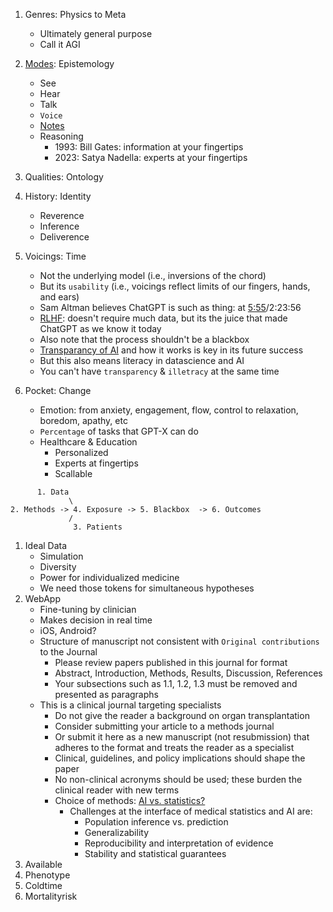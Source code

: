 
1. Genres: Physics to Meta
   - Ultimately general purpose
   - Call it AGI
2. [Modes](https://www.economist.com/subscriber-events/a-conversation-with-openais-sam-altman-and-microsofts-satya-nadella-hub): Epistemology
   - See
   - Hear
   - Talk
   - `Voice`
   - [Notes](https://hub.jhu.edu/2024/02/20/artificial-intelligence-analyzes-doctors-notes/)
   - Reasoning
     - 1993: Bill Gates: information at your fingertips
     - 2023: Satya Nadella: experts at your fingertips
3. Qualities: Ontology
4. History: Identity
   - Reverence
   - Inference
   - Deliverence
5. Voicings: Time
   - Not the underlying model (i.e., inversions of the chord)
   - But its `usability` (i.e., voicings reflect limits of our fingers, hands, and ears)
   - Sam Altman believes ChatGPT is such as thing: at [5:55](https://www.youtube.com/watch?v=L_Guz73e6fw)/2:23:56
   - [RLHF](https://en.wikipedia.org/wiki/Reinforcement_learning_from_human_feedback): doesn't require much data, but its the juice that made ChatGPT as we know it today
   - Also note that the process shouldn't be a blackbox
   - [Transparancy of AI](https://www.youtube.com/watch?v=X15o2sG8HF4) and how it works is key in its future success
   - But this also means literacy in datascience and AI
   - You can't have `transparency` & `illetracy` at the same time
     
6. Pocket: Change
   - Emotion: from anxiety, engagement, flow, control to relaxation, boredom, apathy, etc
   - `Percentage` of tasks that GPT-X can do
   - Healthcare & Education
     - Personalized
     - Experts at fingertips
     - Scallable

```
      1. Data
             \
2. Methods -> 4. Exposure -> 5. Blackbox  -> 6. Outcomes
             /
              3. Patients
```

1. Ideal Data
   - Simulation
   - Diversity
   - Power for individualized medicine
   - We need those tokens for simultaneous hypotheses   
2. WebApp
   - Fine-tuning by clinician
   - Makes decision in real time
   - iOS, Android?
   - Structure of manuscript not consistent with `Original contributions` to the Journal
     - Please review papers published in this journal for format
     - Abstract, Introduction, Methods, Results, Discussion, References
     - Your subsections such as 1.1, 1.2, 1.3 must be removed and presented as paragraphs
   - This is a clinical journal targeting specialists
     - Do not give the reader a background on organ transplantation
     - Consider submitting your article to a methods journal
     - Or submit it here as a new manuscript (not resubmission) that adheres to the format and treats the reader as a specialist
     - Clinical, guidelines, and policy implications should shape the paper
     - No non-clinical acronyms should be used; these burden the clinical reader with new terms
     - Choice of methods: [AI vs. statistics?](https://www.nejm.org/doi/pdf/10.1056/NEJMra2212850?articleTools=true)
       - Challenges at the interface of medical statistics and AI are:
         - Population inference vs. prediction
         - Generalizability
         - Reproducibility and interpretation of evidence
         - Stability and statistical guarantees
3. Available
4. Phenotype
5. Coldtime
6. Mortalityrisk


